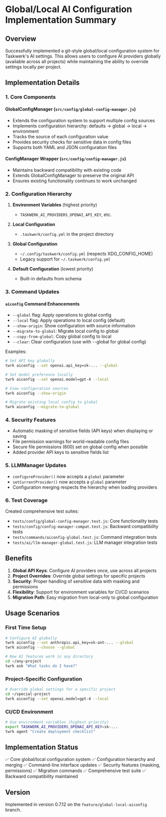 # Global/Local AI Configuration Implementation Summary

## Overview
Successfully implemented a git-style global/local configuration system for Taskwerk's AI settings. This allows users to configure AI providers globally (available across all projects) while maintaining the ability to override settings locally per project.

## Implementation Details

### 1. Core Components

#### GlobalConfigManager (`src/config/global-config-manager.js`)
- Extends the configuration system to support multiple config sources
- Implements configuration hierarchy: defaults → global → local → environment
- Tracks the source of each configuration value
- Provides security checks for sensitive data in config files
- Supports both YAML and JSON configuration files

#### ConfigManager Wrapper (`src/config/config-manager.js`)
- Maintains backward compatibility with existing code
- Extends GlobalConfigManager to preserve the original API
- Ensures existing functionality continues to work unchanged

### 2. Configuration Hierarchy

1. **Environment Variables** (highest priority)
   - `TASKWERK_AI_PROVIDERS_OPENAI_API_KEY`, etc.
   
2. **Local Configuration** 
   - `.taskwerk/config.yml` in the project directory
   
3. **Global Configuration**
   - `~/.config/taskwerk/config.yml` (respects XDG_CONFIG_HOME)
   - Legacy support for `~/.taskwerk/config.yml`
   
4. **Default Configuration** (lowest priority)
   - Built-in defaults from schema

### 3. Command Updates

#### `aiconfig` Command Enhancements
- `--global` flag: Apply operations to global config
- `--local` flag: Apply operations to local config (default)
- `--show-origin`: Show configuration with source information
- `--migrate-to-global`: Migrate local config to global
- `--copy-from-global`: Copy global config to local
- `--clear`: Clear configuration (use with --global for global config)

Examples:
```bash
# Set API key globally
twrk aiconfig --set openai.api_key=sk-... --global

# Set model preference locally
twrk aiconfig --set openai.model=gpt-4 --local

# View configuration sources
twrk aiconfig --show-origin

# Migrate existing local config to global
twrk aiconfig --migrate-to-global
```

### 4. Security Features

- Automatic masking of sensitive fields (API keys) when displaying or saving
- File permission warnings for world-readable config files
- Secure file permissions (600) set on global config when possible
- Added provider API keys to sensitive fields list

### 5. LLMManager Updates

- `configureProvider()` now accepts a `global` parameter
- `setCurrentProvider()` now accepts a `global` parameter
- Configuration merging respects the hierarchy when loading providers

### 6. Test Coverage

Created comprehensive test suites:
- `tests/config/global-config-manager.test.js`: Core functionality tests
- `tests/config/config-manager-compat.test.js`: Backward compatibility tests
- `tests/commands/aiconfig-global.test.js`: Command integration tests
- `tests/ai/llm-manager-global.test.js`: LLM manager integration tests

## Benefits

1. **Global API Keys**: Configure AI providers once, use across all projects
2. **Project Overrides**: Override global settings for specific projects
3. **Security**: Proper handling of sensitive data with masking and permissions
4. **Flexibility**: Support for environment variables for CI/CD scenarios
5. **Migration Path**: Easy migration from local-only to global configuration

## Usage Scenarios

### First Time Setup
```bash
# Configure AI globally
twrk aiconfig --set anthropic.api_key=sk-ant-... --global
twrk aiconfig --choose --global

# Now AI features work in any directory
cd ~/any-project
twrk ask "What tasks do I have?"
```

### Project-Specific Configuration
```bash
# Override global settings for a specific project
cd ~/special-project
twrk aiconfig --set openai.model=gpt-4 --local
```

### CI/CD Environment
```bash
# Use environment variables (highest priority)
export TASKWERK_AI_PROVIDERS_OPENAI_API_KEY=sk-...
twrk agent "Create deployment checklist"
```

## Implementation Status

✅ Core global/local configuration system
✅ Configuration hierarchy and merging
✅ Command-line interface updates
✅ Security features (masking, permissions)
✅ Migration commands
✅ Comprehensive test suite
✅ Backward compatibility maintained

## Version

Implemented in version 0.7.12 on the `feature/global-local-aiconfig` branch.